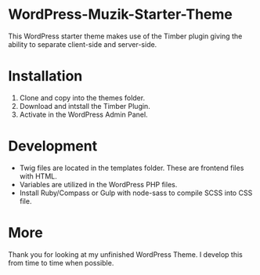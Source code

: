 # WordPress-Muzik-Starter-Theme
This WordPress starter theme makes use of the Timber plugin giving the ability to separate client-side and server-side.

# Installation
1. Clone and copy into the themes folder.
2. Download and intstall the Timber Plugin.
3. Activate in the WordPress Admin Panel.


# Development
+ Twig files are located in the templates folder. These are frontend files with HTML.
+ Variables are utilized in the WordPress PHP files.
+ Install Ruby/Compass or Gulp with node-sass to compile SCSS into CSS file.


# More
Thank you for looking at my unfinished WordPress Theme. I develop this from time to time when possible.
